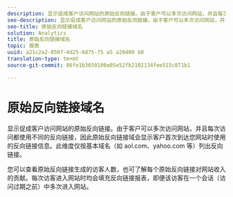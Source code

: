 ```yaml
---
description: 显示促成客户访问网站的原始反向链接。由于客户可以多次访问网站，并且每次访问都使用不同的反向链接，因此原始反向链接域会显示客户首次到达您网站时使用的反向链接信息。此维度仅按基本域名（如 aol.com、yahoo.com 等）列出反向链接。
seo-description: 显示促成客户访问网站的原始反向链接。由于客户可以多次访问网站，并且每次访问都使用不同的反向链接，因此原始反向链接域会显示客户首次到达您网站时使用的反向链接信息。此维度仅按基本域名（如 aol.com、yahoo.com 等）列出反向链接。
seo-title: 原始反向链接域名
solution: Analytics
title: 原始反向链接域名
topic: 报表
uuid: a21c2a2-8507-4d25-8d75-f5 a5 a20409 b0
translation-type: tm+mt
source-git-commit: 86fe1b3650100a05e52fb2102134fee515c871b1

---
```



# 原始反向链接域名

显示促成客户访问网站的原始反向链接。由于客户可以多次访问网站，并且每次访问都使用不同的反向链接，因此原始反向链接域会显示客户首次到达您网站时使用的反向链接信息。此维度仅按基本域名（如 aol.com、yahoo.com 等）列出反向链接。

您可以查看原始反向链接生成的访客人数，也可了解每个原始反向链接对网站收入的贡献。每次访客进入网站时均会填充反向链接报表，即便该访客在一个会话（访问过期之前）中多次进入网站。
